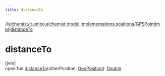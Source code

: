 ```yaml
---
title: distanceTo
---
```

//[alchemist](../../../index.html)/[it.unibo.alchemist.model.implementations.positions](../index.html)/[GPSPointImpl](index.html)/[distanceTo](distance-to.html)



# distanceTo



[jvm]\
open fun [distanceTo](distance-to.html)(otherPosition: [GeoPosition](../../it.unibo.alchemist.model.interfaces/-geo-position/index.html)): [Double](https://kotlinlang.org/api/latest/jvm/stdlib/kotlin/-double/index.html)




